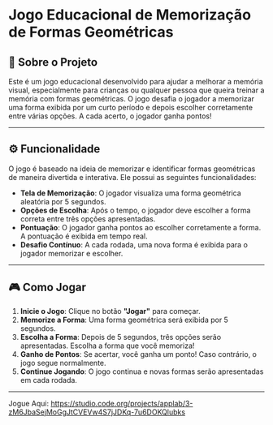 # Jogo Educacional de Memorização de Formas Geométricas

## 🧠 **Sobre o Projeto**

Este é um jogo educacional desenvolvido para ajudar a melhorar a memória visual, especialmente para crianças ou qualquer pessoa que queira treinar a memória com formas geométricas. O jogo desafia o jogador a memorizar uma forma exibida por um curto período e depois escolher corretamente entre várias opções. A cada acerto, o jogador ganha pontos!

---

## ⚙️ **Funcionalidade**

O jogo é baseado na ideia de memorizar e identificar formas geométricas de maneira divertida e interativa. Ele possui as seguintes funcionalidades:

- **Tela de Memorização**: O jogador visualiza uma forma geométrica aleatória por 5 segundos.
- **Opções de Escolha**: Após o tempo, o jogador deve escolher a forma correta entre três opções apresentadas.
- **Pontuação**: O jogador ganha pontos ao escolher corretamente a forma. A pontuação é exibida em tempo real.
- **Desafio Contínuo**: A cada rodada, uma nova forma é exibida para o jogador memorizar e escolher.

---

## 🎮 **Como Jogar**

1. **Inicie o Jogo**: Clique no botão **"Jogar"** para começar.
2. **Memorize a Forma**: Uma forma geométrica será exibida por 5 segundos.
3. **Escolha a Forma**: Depois de 5 segundos, três opções serão apresentadas. Escolha a forma que você memoriza!
4. **Ganho de Pontos**: Se acertar, você ganha um ponto! Caso contrário, o jogo segue normalmente.
5. **Continue Jogando**: O jogo continua e novas formas serão apresentadas em cada rodada.

---

Jogue Aqui: https://studio.code.org/projects/applab/3-zM6JbaSejMoGgJtCVEVw4S7jJDKq-7u6DOKQlubks
